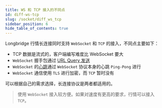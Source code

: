 ```yaml
---
title: WS 和 TCP 接入的不同点
id: diff-ws-tcp
slug: /socket/diff_ws_tcp
sidebar_position: 6
hide_table_of_contents: true
---
```


Longbridge 行情长连接同时支持 `WebSocket` 和 `TCP` 的接入，不同点主要如下：

- TCP 数据是流式的，客户端编写难度比 WebSocket 要大
- `WebSocket` 握手包通过 [URL Query 发送](./protocol/handshake#websocket-链接如何握手)
- `WebSocket` 的[心跳](./control-command#心跳)通过 `WebSocket` 协议本身的心跳 `Ping-Pong` 进行
- `WebSocket` 通信使用 `TLS` 进行加密，而 `TCP` 暂时没有

可以根据自己的需求选择，长连接协议是两者都适用的。

> 使用 `WebSocket` 接入较方便。如果对速度有更高的要求，行情可以接入 `TCP`。
